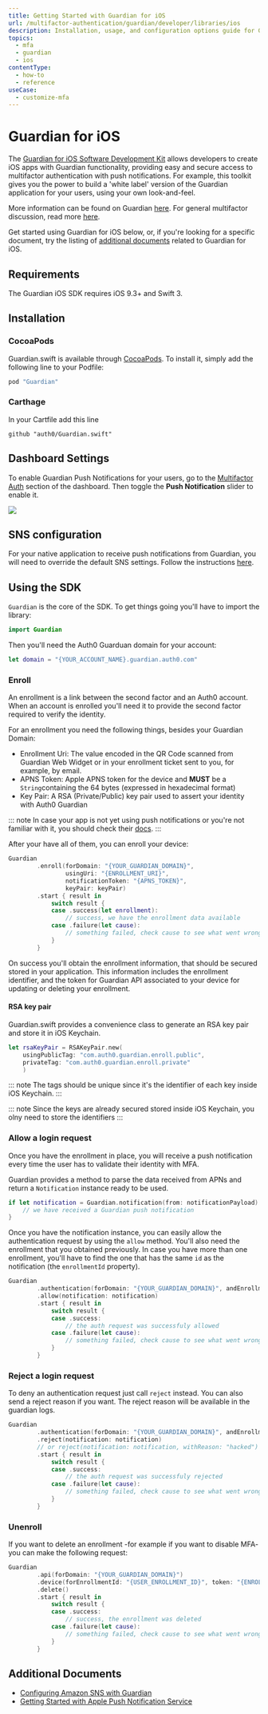 ```yaml
---
title: Getting Started with Guardian for iOS
url: /multifactor-authentication/guardian/developer/libraries/ios
description: Installation, usage, and configuration options guide for Guardian for iOS
topics:
  - mfa
  - guardian
  - ios
contentType:
  - how-to
  - reference
useCase:
  - customize-mfa
---
```


# Guardian for iOS
The [Guardian for iOS Software Development Kit](https://github.com/auth0/GuardianSDK.iOS) allows developers to create iOS apps with Guardian functionality, providing easy and secure access to multifactor authentication with push notifications. For example, this toolkit gives you the power to build a 'white label' version of the Guardian application for your users, using your own look-and-feel.

More information can be found on Guardian [here](/multifactor-authentication/guardian). For general multifactor discussion, read more [here](/multifactor-authentication).

Get started using Guardian for iOS below, or, if you're looking for a specific document, try the listing of [additional documents](#additional-documents) related to Guardian for iOS.

## Requirements

The Guardian iOS SDK requires iOS 9.3+ and Swift 3.

## Installation

### CocoaPods

Guardian.swift is available through [CocoaPods](http://cocoapods.org).
To install it, simply add the following line to your Podfile:

```ruby
pod "Guardian"
```

### Carthage

In your Cartfile add this line

```
github "auth0/Guardian.swift"
```

## Dashboard Settings

To enable Guardian Push Notifications for your users, go to the [Multifactor Auth](${manage_url}/#/guardian) section of the dashboard. Then toggle the **Push Notification** slider to enable it.

![](/media/articles/mfa/guardian-dashboard.png)

## SNS configuration

For your native application to receive push notifications from Guardian, you will need to override the default SNS settings. Follow the instructions [here](/multifactor-authentication/guardian/developer/sns-configuration).

## Using the SDK

`Guardian` is the core of the SDK. To get things going you'll have to import the library:

```swift
import Guardian
```

Then you'll need the Auth0 Guarduan domain for your account:

```swift
let domain = "{YOUR_ACCOUNT_NAME}.guardian.auth0.com"
```

### Enroll

An enrollment is a link between the second factor and an Auth0 account. When an account is enrolled you'll need it to provide the second factor required to verify the identity.

For an enrollment you need the following things, besides your Guardian Domain:

- Enrollment Uri: The value encoded in the QR Code scanned from Guardian Web Widget or in your enrollment ticket sent to you, for example, by email.
- APNS Token: Apple APNS token for the device and **MUST** be a `String`containing the 64 bytes (expressed in hexadecimal format)
- Key Pair: A RSA (Private/Public) key pair used to assert your identity with Auth0 Guardian

::: note
In case your app is not yet using push notifications or you're not familiar with it, you should check their [docs](https://developer.apple.com/go/?id=push-notifications).
:::

After your have all of them, you can enroll your device:

```swift
Guardian
        .enroll(forDomain: "{YOUR_GUARDIAN_DOMAIN}",
                usingUri: "{ENROLLMENT_URI}",
                notificationToken: "{APNS_TOKEN}",
                keyPair: keyPair)
        .start { result in
            switch result {
            case .success(let enrollment):
                // success, we have the enrollment data available
            case .failure(let cause):
                // something failed, check cause to see what went wrong
            }
        }
```

On success you'll obtain the enrollment information, that should be secured stored in your application. This information includes the enrollment identifier, and the token for Guardian API associated to your device for updating or deleting your enrollment.

#### RSA key pair

Guardian.swift provides a convenience class to generate an RSA key pair and store it in iOS Keychain.

```swift
let rsaKeyPair = RSAKeyPair.new(
    usingPublicTag: "com.auth0.guardian.enroll.public",
    privateTag: "com.auth0.guardian.enroll.private"
    )
```

::: note
The tags should be unique since it's the identifier of each key inside iOS Keychain.
:::

::: note
Since the keys are already secured stored inside iOS Keychain, you olny need to store the identifiers
:::

### Allow a login request

Once you have the enrollment in place, you will receive a push notification every time the user has to validate their identity with MFA.

Guardian provides a method to parse the data received from APNs and return a `Notification` instance ready to be used.

```swift
if let notification = Guardian.notification(from: notificationPayload) {
    // we have received a Guardian push notification
}
```

Once you have the notification instance, you can easily allow the authentication request by using
the `allow` method. You'll also need the enrollment that you obtained previously.
In case you have more than one enrollment, you'll have to find the one that has the same `id` as the
notification (the `enrollmentId` property).

```swift
Guardian
        .authentication(forDomain: "{YOUR_GUARDIAN_DOMAIN}", andEnrollment: enrollment)
        .allow(notification: notification)
        .start { result in
            switch result {
            case .success:
                // the auth request was successfuly allowed
            case .failure(let cause):
                // something failed, check cause to see what went wrong
            }
        }
```

### Reject a login request

To deny an authentication request just call `reject` instead. You can also send a reject reason if
you want. The reject reason will be available in the guardian logs.

```swift
Guardian
        .authentication(forDomain: "{YOUR_GUARDIAN_DOMAIN}", andEnrollment: enrollment)
        .reject(notification: notification)
        // or reject(notification: notification, withReason: "hacked")
        .start { result in
            switch result {
            case .success:
                // the auth request was successfuly rejected
            case .failure(let cause):
                // something failed, check cause to see what went wrong
            }
        }
```

### Unenroll

If you want to delete an enrollment -for example if you want to disable MFA- you can make the
following request:

```swift
Guardian
        .api(forDomain: "{YOUR_GUARDIAN_DOMAIN}")
        .device(forEnrollmentId: "{USER_ENROLLMENT_ID}", token: "{ENROLLMENT_DEVICE_TOKEN}")
        .delete()
        .start { result in
            switch result {
            case .success:
                // success, the enrollment was deleted
            case .failure(let cause):
                // something failed, check cause to see what went wrong
            }
        }
```

## Additional Documents

* [Configuring Amazon SNS with Guardian](/multifactor-authentication/guardian/developer/sns-configuration)
* [Getting Started with Apple Push Notification Service](https://docs.aws.amazon.com/sns/latest/dg/mobile-push-apns.html)
